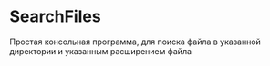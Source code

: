 # SearchFiles

Простая консольная программа, для поиска файла в указанной директории и указанным расширением файла
